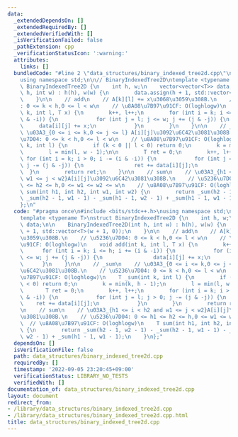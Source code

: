 ```yaml
---
data:
  _extendedDependsOn: []
  _extendedRequiredBy: []
  _extendedVerifiedWith: []
  _isVerificationFailed: false
  _pathExtension: cpp
  _verificationStatusIcon: ':warning:'
  attributes:
    links: []
  bundledCode: "#line 2 \"data_structures/binary_indexed_tree2d.cpp\"\n#include <bits/stdc++.h>\n\
    using namespace std;\n\n// BinaryIndexedTree2D\ntemplate <typename T>\nstruct\
    \ BinaryIndexedTree2D {\n    int h, w;\n    vector<vector<T>> data;\n\n    BinaryIndexedTree2D(int\
    \ h, int w) : h(h), w(w) {\n        data.assign(h + 1, std::vector<T>(w + 1, 0));\n\
    \    }\n\n    // add\n    // A[k][l] += x\u3068\u3059\u308B.\n    // \u5236\u7D04\
    : 0 <= k < h,0 <= l < w\n    // \u8A08\u7B97\u91CF: O(loghlogw)\n    void add(int\
    \ k, int l, T x) {\n        k++, l++;\n        for (int i = k; i <= h; i += (i\
    \ & -i)) {\n            for (int j = l; j <= w; j += (j & -j)) {\n           \
    \     data[i][j] += x;\n            }\n        }\n    }\n\n    // _sum\n    //\
    \ \u03A3_{0 <= i <= k,0 <= j <= l} A[i][j]\u3092\u6C42\u3081\u308B.\n    // \u5236\
    \u7D04: 0 <= k < h,0 <= l < w\n    // \u8A08\u7B97\u91CF: O(loghlogw)\n    T _sum(int\
    \ k, int l) {\n        if (k < 0 || l < 0) return 0;\n        k = min(k, h - 1);\n\
    \        l = min(l, w - 1);\n\n        T ret = 0;\n        k++, l++;\n       \
    \ for (int i = k; i > 0; i -= (i & -i)) {\n            for (int j = l; j > 0;\
    \ j -= (j & -j)) {\n                ret += data[i][j];\n            }\n      \
    \  }\n        return ret;\n    }\n\n    // sum\n    // \u03A3_{h1 <= i < h2 and\
    \ w1 <= j < w2}A[i][j]\u3092\u6C42\u3081\u308B.\n    // \u5236\u7D04: 0 <= h1\
    \ <= h2 <= h,0 <= w1 <= w2 <= w\n    // \u8A08\u7B97\u91CF: O(loghlogw)\n    T\
    \ sum(int h1, int h2, int w1, int w2) {\n        return _sum(h2 - 1, w2 - 1) -\
    \ _sum(h2 - 1, w1 - 1) - _sum(h1 - 1, w2 - 1) + _sum(h1 - 1, w1 - 1);\n    }\n\
    };\n"
  code: "#pragma once\n#include <bits/stdc++.h>\nusing namespace std;\n\n// BinaryIndexedTree2D\n\
    template <typename T>\nstruct BinaryIndexedTree2D {\n    int h, w;\n    vector<vector<T>>\
    \ data;\n\n    BinaryIndexedTree2D(int h, int w) : h(h), w(w) {\n        data.assign(h\
    \ + 1, std::vector<T>(w + 1, 0));\n    }\n\n    // add\n    // A[k][l] += x\u3068\
    \u3059\u308B.\n    // \u5236\u7D04: 0 <= k < h,0 <= l < w\n    // \u8A08\u7B97\
    \u91CF: O(loghlogw)\n    void add(int k, int l, T x) {\n        k++, l++;\n  \
    \      for (int i = k; i <= h; i += (i & -i)) {\n            for (int j = l; j\
    \ <= w; j += (j & -j)) {\n                data[i][j] += x;\n            }\n  \
    \      }\n    }\n\n    // _sum\n    // \u03A3_{0 <= i <= k,0 <= j <= l} A[i][j]\u3092\
    \u6C42\u3081\u308B.\n    // \u5236\u7D04: 0 <= k < h,0 <= l < w\n    // \u8A08\
    \u7B97\u91CF: O(loghlogw)\n    T _sum(int k, int l) {\n        if (k < 0 || l\
    \ < 0) return 0;\n        k = min(k, h - 1);\n        l = min(l, w - 1);\n\n \
    \       T ret = 0;\n        k++, l++;\n        for (int i = k; i > 0; i -= (i\
    \ & -i)) {\n            for (int j = l; j > 0; j -= (j & -j)) {\n            \
    \    ret += data[i][j];\n            }\n        }\n        return ret;\n    }\n\
    \n    // sum\n    // \u03A3_{h1 <= i < h2 and w1 <= j < w2}A[i][j]\u3092\u6C42\
    \u3081\u308B.\n    // \u5236\u7D04: 0 <= h1 <= h2 <= h,0 <= w1 <= w2 <= w\n  \
    \  // \u8A08\u7B97\u91CF: O(loghlogw)\n    T sum(int h1, int h2, int w1, int w2)\
    \ {\n        return _sum(h2 - 1, w2 - 1) - _sum(h2 - 1, w1 - 1) - _sum(h1 - 1,\
    \ w2 - 1) + _sum(h1 - 1, w1 - 1);\n    }\n};"
  dependsOn: []
  isVerificationFile: false
  path: data_structures/binary_indexed_tree2d.cpp
  requiredBy: []
  timestamp: '2022-09-05 23:20:45+09:00'
  verificationStatus: LIBRARY_NO_TESTS
  verifiedWith: []
documentation_of: data_structures/binary_indexed_tree2d.cpp
layout: document
redirect_from:
- /library/data_structures/binary_indexed_tree2d.cpp
- /library/data_structures/binary_indexed_tree2d.cpp.html
title: data_structures/binary_indexed_tree2d.cpp
---
```

